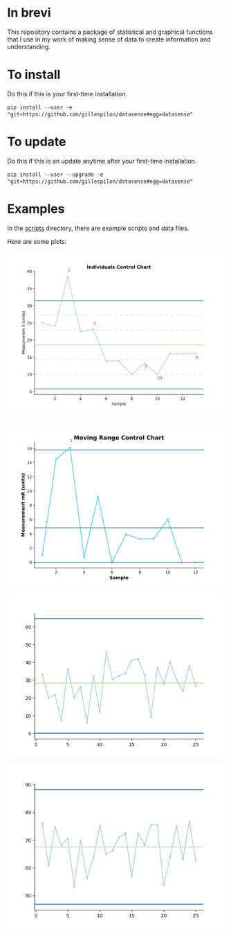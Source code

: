 # In brevi

This repository contains a package of statistical and graphical functions
that I use in my work of making sense of data to create information
and understanding.

# To install #

Do this if this is your first-time installation.

```
pip install --user -e "git+https://github.com/gillespilon/datasense#egg=datasense"
```

# To update #

Do this if this is an update anytime after your first-time installation.

```
pip install --user --upgrade -e "git+https://github.com/gillespilon/datasense#egg=datasense"
```

# Examples

In the [scripts](scripts/) directory, there are example scripts and data files.

Here are some plots:

![X control chart](scripts/x_mr_example_x.svg)

![mR control chart](scripts/x_mr_example_mr.svg)

![sample data column x9 R chart](tests/prerenders/x9-x12-R.png)

![sample data column x9 X bar chart](tests/prerenders/x9-x12-Xbar.png)
